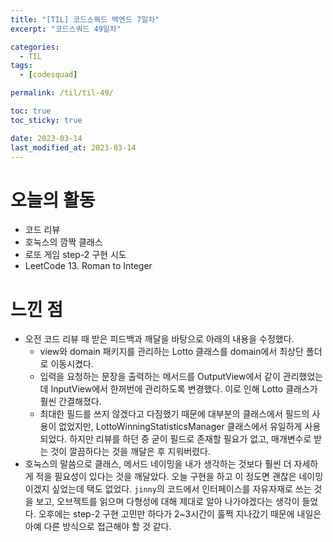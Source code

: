 ```yaml
---
title: "[TIL] 코드스쿼드 백엔드 7일차"
excerpt: "코드스쿼드 49일차"

categories:
  - TIL
tags:
  - [codesquad]

permalink: /til/til-49/

toc: true
toc_sticky: true

date: 2023-03-14
last_modified_at: 2023-03-14
---
```


# 오늘의 활동

- 코드 리뷰
- 호눅스의 깜짝 클래스
- 로또 게임 step-2 구현 시도
- LeetCode 13. Roman to Integer

# 느낀 점

- 오전 코드 리뷰 때 받은 피드백과 깨달을 바탕으로 아래의 내용을 수정했다.
  - view와 domain 패키지를 관리하는 Lotto 클래스를 domain에서 최상단 폴더로 이동시켰다.
  - 입력을 요청하는 문장을 출력하는 메서드를 OutputView에서 같이 관리했었는데 InputView에서 한꺼번에 관리하도록 변경했다. 이로 인해 Lotto 클래스가 훨씬 간결해졌다.
  - 최대한 필드를 쓰지 않겠다고 다짐했기 때문에 대부분의 클래스에서 필드의 사용이 없었지만, LottoWinningStatisticsManager 클래스에서 유일하게 사용되었다. 하지만 리뷰를 하던 중 굳이 필드로 존재할 필요가 없고, 매개변수로 받는 것이 깔끔하다는 것을 깨달은 후 지워버렸다.
- 호눅스의 말씀으로 클래스, 메서드 네이밍을 내가 생각하는 것보다 훨씬 더 자세하게 적을 필요성이 있다는 것을 깨달았다. 오늘 구현을 하고 이 정도면 괜찮은 네이밍이겠지 싶었는데 택도 없었다. `jinny`의 코드에서 인터페이스를 자유자재로 쓰는 것을 보고, 오브젝트를 읽으며 다형성에 대해 제대로 알아 나가야겠다는 생각이 들었다. 오후에는 step-2 구현 고민만 하다가 2~3시간이 훌쩍 지나갔기 때문에 내일은 아예 다른 방식으로 접근해야 할 것 같다.